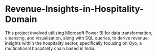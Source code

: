 # Revenue-Insights-in-Hospitality-Domain
This project involved utilizing Microsoft Power BI for data transformation, cleansing, and visualization, along with SQL queries, to derive revenue insights within the hospitality sector, specifically focusing on Oyo, a multinational hospitality chain based in India.
